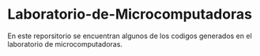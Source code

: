 # Laboratorio-de-Microcomputadoras
En este reporsitorio se encuentran algunos de los codigos generados en el laboratorio de microcomputadoras. 
